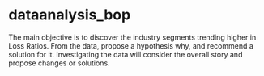 # dataanalysis_bop
The main objective is to discover the industry segments trending higher in Loss Ratios. From the data, propose a hypothesis why, and recommend a solution for it. Investigating the data will consider the overall story and propose changes or solutions.
